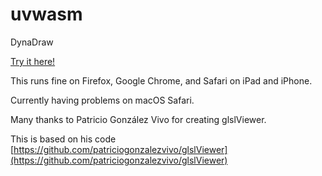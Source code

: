# uvwasm

DynaDraw

[Try it here!](https://paulhaeberli.github.io/uvwasm/index.html)

This runs fine on Firefox, Google Chrome, and Safari on iPad and iPhone.

Currently having problems on macOS Safari.

Many thanks to Patricio González Vivo for creating glslViewer.

This is based on his code [https://github.com/patriciogonzalezvivo/glslViewer](https://github.com/patriciogonzalezvivo/glslViewer)

